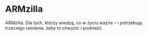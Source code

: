 # ARMzilla
ARMzilla. Dla tych, którzy wiedzą, co w życiu ważne – i potrzebują trzeciego ramienia, żeby to chwycić i podnieść. 

